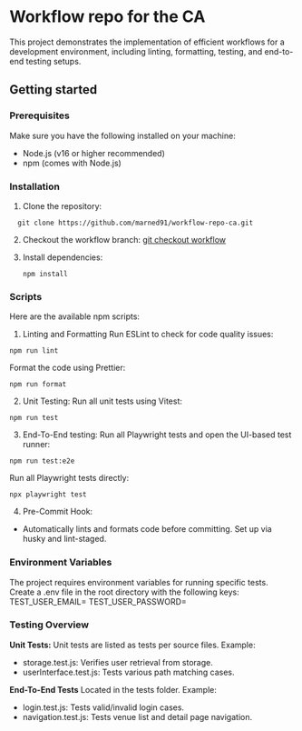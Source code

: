 # Workflow repo for the CA

This project demonstrates the implementation of efficient workflows for a development environment, including linting, formatting, testing, and end-to-end testing setups.

## Getting started

### Prerequisites

Make sure you have the following installed on your machine:

- Node.js (v16 or higher recommended)
- npm (comes with Node.js)

### Installation

1. Clone the repository:
 ```
   git clone https://github.com/marned91/workflow-repo-ca.git
   ```
2. Checkout the workflow branch:
   [git checkout workflow](https://github.com/marned91/workflow-repo-ca/tree/workflow)

3. Install dependencies:
   ```
   npm install
   ```

### Scripts

Here are the available npm scripts:

1. Linting and Formatting
Run ESLint to check for code quality issues:
```
npm run lint
```
Format the code using Prettier:
```
npm run format
```

2. Unit Testing:
Run all unit tests using Vitest:
```
npm run test
```
3. End-To-End testing:
Run all Playwright tests and open the UI-based test runner:
```
npm run test:e2e
```
Run all Playwright tests directly:
```
npx playwright test
```

4. Pre-Commit Hook:

- Automatically lints and formats code before committing. Set up via husky and lint-staged.

### Environment Variables

The project requires environment variables for running specific tests. Create a .env file in the root directory with the following keys:
TEST_USER_EMAIL=
TEST_USER_PASSWORD=

### Testing Overview

**Unit Tests:**
Unit tests are listed as tests per source files.
Example:

- storage.test.js: Verifies user retrieval from storage.
- userInterface.test.js: Tests various path matching cases.

**End-To-End Tests**
Located in the tests folder.
Example:

- login.test.js: Tests valid/invalid login cases.
- navigation.test.js: Tests venue list and detail page navigation.

